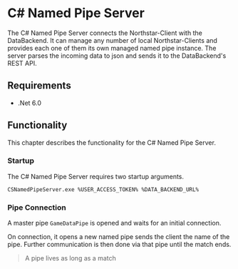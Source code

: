 # C# Named Pipe Server

The C# Named Pipe Server connects the Northstar-Client with the DataBackend.
It can manage any number of local Northstar-Clients and provides each one of them its own managed named pipe instance. 
The server parses the incoming data to json and sends it to the DataBackend's REST API.

## Requirements

 - .Net 6.0

## Functionality

This chapter describes the functionality for the C# Named Pipe Server.

### Startup

The C# Named Pipe Server requires two startup arguments.
```
CSNamedPipeServer.exe %USER_ACCESS_TOKEN% %DATA_BACKEND_URL% 
```

### Pipe Connection

A master pipe `GameDataPipe` is opened and waits for an initial connection. 

On connection, it opens a new named pipe sends the client the name of the pipe. 
Further communication is then done via that pipe until the match ends.

> A pipe lives as long as a match